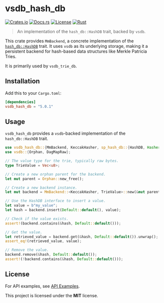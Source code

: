 # vsdb_hash_db

[![Crates.io](https://img.shields.io/crates/v/vsdb_hash_db.svg)](https://crates.io/crates/vsdb_hash_db)
[![Docs.rs](https://docs.rs/vsdb_hash_db/badge.svg)](https://docs.rs/vsdb_hash_db)
[![License](https://img.shields.io/badge/license-MIT-blue.svg)](../../LICENSE)
[![Rust](https://github.com/rust-util-collections/vsdb/actions/workflows/rust.yml/badge.svg)](https://github.com/rust-util-collections/vsdb/actions/workflows/rust.yml)

> An implementation of the `hash_db::HashDB` trait, backed by `vsdb`.

This crate provides `MmBackend`, a concrete implementation of the [`hash_db::HashDB`](https://crates.io/crates/hash-db) trait. It uses `vsdb` as its underlying storage, making it a persistent backend for hash-based data structures like Merkle Patricia Tries.

It is primarily used by `vsdb_trie_db`.

## Installation

Add this to your `Cargo.toml`:

```toml
[dependencies]
vsdb_hash_db = "5.0.1"
```

## Usage

`vsdb_hash_db` provides a `vsdb`-backed implementation of the `hash_db::HashDB` trait.

```rust
use vsdb_hash_db::{MmBackend, KeccakHasher, sp_hash_db::{HashDB, Hasher}};
use vsdb::{Orphan, DagMapRaw};

// The value type for the trie, typically raw bytes.
type TrieValue = Vec<u8>;

// Create a new orphan parent for the backend.
let mut parent = Orphan::new_free();

// Create a new backend instance.
let mut backend = MmBackend::<KeccakHasher, TrieValue>::new(&mut parent).unwrap();

// Use the HashDB interface to insert a value.
let value = b"my_value";
let hash = backend.insert(Default::default(), value);

// Check if the value exists.
assert!(backend.contains(&hash, Default::default()));

// Get the value.
let retrieved_value = backend.get(&hash, Default::default()).unwrap();
assert_eq!(retrieved_value, value);

// Remove the value.
backend.remove(&hash, Default::default());
assert!(!backend.contains(&hash, Default::default()));
```

## License

For API examples, see [API Examples](docs/api.md).

This project is licensed under the **MIT** license.
